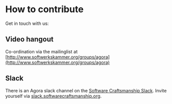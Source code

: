# How to contribute

Get in touch with us:

Video hangout
-------------

Co-ordination via the mailinglist at [http://www.softwerkskammer.org/groups/agora](http://www.softwerkskammer.org/groups/agora)

Slack
-----

There is an Agora slack channel on the [Software Craftsmanship Slack](https://softwarecraftsmanship.slack.com/messages/agora/). Invite yourself via [slack.softwarecraftsmanship.org](http://slack.softwarecraftsmanship.org/).

